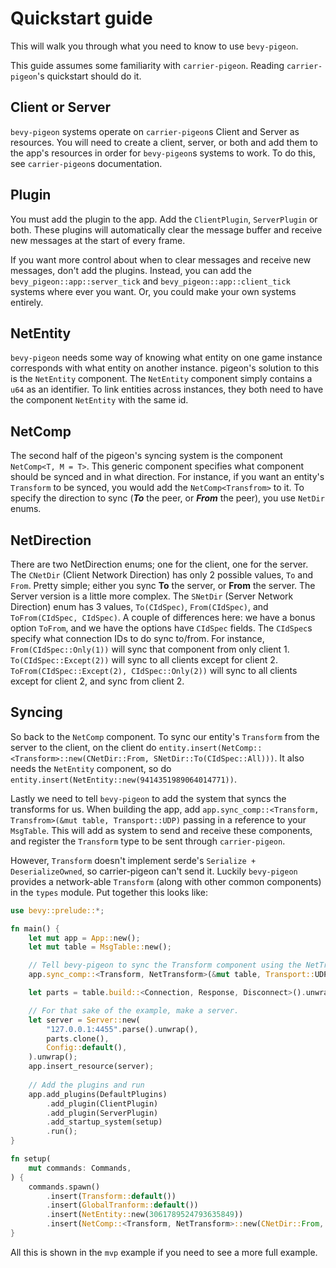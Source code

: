 # Quickstart guide

This will walk you through what you need to know to use `bevy-pigeon`.

This guide assumes some familiarity with `carrier-pigeon`. Reading `carrier-pigeon`'s quickstart should do it.

## Client or Server

`bevy-pigeon` systems operate on `carrier-pigeon`s Client and Server as resources. You will need to create a client,
server, or both and add them to the app's resources in order for `bevy-pigeon`s systems to work.  To do this, see
`carrier-pigeon`s documentation.

## Plugin

You must add the plugin to the app. Add the `ClientPlugin`, `ServerPlugin` or both. These plugins will automatically 
clear the message buffer and receive new messages at the start of every frame. 

If you want more control about when to clear messages and receive new messages, don't add the plugins. Instead, you can
add the `bevy_pigeon::app::server_tick` and `bevy_pigeon::app::client_tick` systems where ever you want. Or, you could
make your own systems entirely.

## NetEntity

`bevy-pigeon` needs some way of knowing what entity on one game instance corresponds with what entity on another
instance. pigeon's solution to this is the `NetEntity` component. The `NetEntity` component simply contains a `u64`
as an identifier. To link entities across instances, they both need to have the component `NetEntity` with the same id.

## NetComp

The second half of the pigeon's syncing system is the component `NetComp<T, M = T>`. This generic component specifies
what component should be synced and in what direction. For instance, if you want an entity's `Transform` to be synced,
you would add the `NetComp<Transfrom>` to it. To specify the direction to sync
(***To*** the peer, or ***From*** the peer), you use `NetDir` enums.

## NetDirection

There are two NetDirection enums; one for the client, one for the server. The `CNetDir` (Client Network Direction)
has only 2 possible values, `To` and `From`. Pretty simple; either you sync **To** the server, or **From** the server.
The Server version is a little more complex. The `SNetDir` (Server Network Direction) enum has 3 values, `To(CIdSpec)`,
`From(CIdSpec)`, and `ToFrom(CIdSpec, CIdSpec)`. A couple of differences here: we have a bonus option `ToFrom`, and
we have the options have `CIdSpec` fields. The `CIdSpec`s specify what connection IDs to do sync to/from. For instance,
`From(CIdSpec::Only(1))` will sync that component from only client 1. `To(CIdSpec::Except(2))` will sync to all clients
except for client 2. `ToFrom(CIdSpec::Except(2), CIdSpec::Only(2))` will sync to all clients except for client 2, and
sync from client 2.

## Syncing

So back to the `NetComp` component. To sync our entity's `Transform` from the server to the client, on the client do
`entity.insert(NetComp::<Transform>::new(CNetDir::From, SNetDir::To(CIdSpec::All)))`.
It also needs the `NetEntity` component, so do `entity.insert(NetEntity::new(9414351989064014771))`.

Lastly we need to tell `bevy-pigeon` to add the system that syncs the transforms for us. When building the app, add
`app.sync_comp::<Transform, Transfrom>(&mut table, Transport::UDP)` passing in a reference to your `MsgTable`.
This will add as system to send and receive these components, and register the `Transform` type to be sent 
through `carrier-pigeon`.

However, `Transform` doesn't implement serde's `Serialize + DeserializeOwned`, so carrier-pigeon can't send it. Luckily
`bevy-pigeon` provides a network-able `Transform` (along with other common components) in the `types` module. Put 
together this looks like:
```rust
use bevy::prelude::*;

fn main() {
    let mut app = App::new();
    let mut table = MsgTable::new();

    // Tell bevy-pigeon to sync the Transform component using the NetTransform message type.
    app.sync_comp::<Transform, NetTransform>(&mut table, Transport::UDP);

    let parts = table.build::<Connection, Response, Disconnect>().unwrap();

    // For that sake of the example, make a server.
    let server = Server::new(
        "127.0.0.1:4455".parse().unwrap(),
        parts.clone(),
        Config::default(),
    ).unwrap();
    app.insert_resource(server);
    
    // Add the plugins and run
    app.add_plugins(DefaultPlugins)
        .add_plugin(ClientPlugin)
        .add_plugin(ServerPlugin)
        .add_startup_system(setup)
        .run();
}

fn setup(
    mut commands: Commands,
) {
    commands.spawn()
        .insert(Transform::default())
        .insert(GlobalTranform::default())
        .insert(NetEntity::new(3061789524793635849))
        .insert(NetComp::<Transform, NetTransform>::new(CNetDir::From, SNetDir::To(CIdSpec::All)));
}
```

All this is shown in the `mvp` example if you need to see a more full example.
